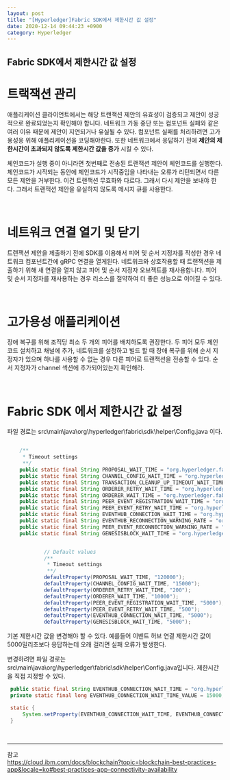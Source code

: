 ```yaml
---
layout: post
title: "[Hyperledger]Fabric SDK에서 제한시간 값 설정"
date: 2020-12-14 09:44:23 +0900
category: Hyperledger
---
```


## Fabric SDK에서 제한시간 값 설정

# 트랙잭션 관리
애플리케이션 클라이언트에서는 해당 트랜잭션 제안의 유효성이 검증되고 제안이 성공적으로 완료되었는지 확인해야 합니다. 
네트워크 가동 중단 또는 컴포넌트 실패와 같은 여러 이유 때문에 제안이 지연되거나 유실될 수 있다.
컴포넌트 실패를 처리하려면 고가용성응 위해 애플리케이션을 코딩해야한다.
또한 네트워크에서 응답하기 전에 **제안의 제한시간이 초과되지 않도록 제한시간 값을 증가** 시킬 수 있다. 

체인코드가 실행 중이 아니라면 첫번째로 전송된 트랜잭션 제안이 체인코드를 실행한다. 
체인코드가 시작되는 동안에 체인코드가 시작중임을 나타내는 오류가 리턴되면서 다른 모든 제안을 거부한다. 
이건 트랜잭션 무효화와 다르다. 그래서 다시 제안을 보내야 한다. 
그래서 트랜잭션 제안을 유실하지 않도록 메시지 큐를 사용한다. 


<br/>

# 네트워크 연결 열기 및 닫기    
트랜잭션 제안을 제출하기 전에 SDK를 이용해서 피어 및 순서 지정자를 작성한 경우 네트워크 컴포넌트간에 gRPC 연결을 열게된다.
네트워크와 상호작용할 때 트랜잭션을 제출하기 위해 새 연결을 열지 않고 피어 및 순서 지정자 오브젝트를 재사용합니다. 피어 및 순서 지정자를 재사용하는 경우 리소스를 절약하여 더 좋은 성능으로 이어질 수 있다.

<br/>

# 고가용성 애플리케이션    
장애 복구를 위해 조직당 최소 두 개의 피어를 배치하도록 권장한다.
두 피어 모두 체인코드 설치하고 채널에 추가, 네트워크를 설정하고 빌드 할 때 장애 복구를 위해 순서 지정자가 있으며 하나를 사용할 수 없는 경우 다른 피어로 트랜잭션을 전송할 수 있다. 
순서 지정자가 channel 섹션에 추가되어있는지 확인해라.

<br/>

# Fabric SDK 에서 제한시간 값 설정
파일 경로는 src\main\java\org\hyperledger\fabric\sdk\helper\Config.java 이다.

```java

    /**
     * Timeout settings
     **/
    public static final String PROPOSAL_WAIT_TIME = "org.hyperledger.fabric.sdk.proposal.wait.time";
    public static final String CHANNEL_CONFIG_WAIT_TIME = "org.hyperledger.fabric.sdk.channelconfig.wait_time";
    public static final String TRANSACTION_CLEANUP_UP_TIMEOUT_WAIT_TIME = "org.hyperledger.fabric.sdk.client.transaction_cleanup_up_timeout_wait_time";
    public static final String ORDERER_RETRY_WAIT_TIME = "org.hyperledger.fabric.sdk.orderer_retry.wait_time";
    public static final String ORDERER_WAIT_TIME = "org.hyperledger.fabric.sdk.orderer.ordererWaitTimeMilliSecs";
    public static final String PEER_EVENT_REGISTRATION_WAIT_TIME = "org.hyperledger.fabric.sdk.peer.eventRegistration.wait_time";
    public static final String PEER_EVENT_RETRY_WAIT_TIME = "org.hyperledger.fabric.sdk.peer.retry_wait_time";
    public static final String EVENTHUB_CONNECTION_WAIT_TIME = "org.hyperledger.fabric.sdk.eventhub_connection.wait_time";
    public static final String EVENTHUB_RECONNECTION_WARNING_RATE = "org.hyperledger.fabric.sdk.eventhub.reconnection_warning_rate";
    public static final String PEER_EVENT_RECONNECTION_WARNING_RATE = "org.hyperledger.fabric.sdk.peer.reconnection_warning_rate";
    public static final String GENESISBLOCK_WAIT_TIME = "org.hyperledger.fabric.sdk.channel.genesisblock_wait_time";

```

```java

            // Default values
            /**
             * Timeout settings
             **/
            defaultProperty(PROPOSAL_WAIT_TIME, "120000");
            defaultProperty(CHANNEL_CONFIG_WAIT_TIME, "15000");
            defaultProperty(ORDERER_RETRY_WAIT_TIME, "200");
            defaultProperty(ORDERER_WAIT_TIME, "10000");
            defaultProperty(PEER_EVENT_REGISTRATION_WAIT_TIME, "5000");
            defaultProperty(PEER_EVENT_RETRY_WAIT_TIME, "500");
            defaultProperty(EVENTHUB_CONNECTION_WAIT_TIME, "5000");
            defaultProperty(GENESISBLOCK_WAIT_TIME, "5000");

```

기본 제한시간 값을 변경해야 할 수 있다. 
예를들어 이벤트 허브 연결 제한시간 값이 5000밀리초보다 응답하는데 오래 걸리면 실패 오류가 발생한다.

변경하려면 
파일 경로는 src\main\java\org\hyperledger\fabric\sdk\helper\Config.java입니다.
제한시간을 직접 지정할 수 있다. 

```java
 public static final String EVENTHUB_CONNECTION_WAIT_TIME = "org.hyperledger.fabric.sdk.eventhub_connection.wait_time";
 private static final long EVENTHUB_CONNECTION_WAIT_TIME_VALUE = 15000;

 static {
     System.setProperty(EVENTHUB_CONNECTION_WAIT_TIME, EVENTHUB_CONNECTION_WAIT_TIME_VALUE);
 }

```


<br/>

* * *  
참고   
https://cloud.ibm.com/docs/blockchain?topic=blockchain-best-practices-app&locale=ko#best-practices-app-connectivity-availability